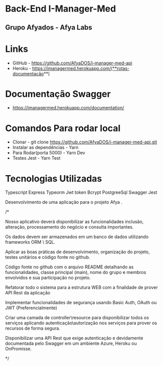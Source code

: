 # Back-End I-Manager-Med

## Grupo Afyados - Afya Labs

# Links

- GitHub - https://github.com/AfyaDOS/i-manager-med-api
- Heroku - https://imanagermed.herokuapp.com/(**rotas-documentação**)

# Documentação Swagger

- https://imanagermed.herokuapp.com/documentation/

# Comandos Para rodar local

- Clonar - git clone https://github.com/AfyaDOS/i-manager-med-api.git
- Instalar as dependências - Yarn
- Para Rodar(porta 5000) - Yarn Dev
- Testes Jest - Yarn Test

# Tecnologias Utilizadas

Typescript
Express
Typeorm
Jwt token
Bcrypt
PostgreeSql
Swagger
Jest

Desenvolvimento de uma aplicação para o projeto Afya </labs>.

/\*

Nosso aplicativo deverá disponibilizar as funcionalidades inclusão, alteração, processamento do negócio e consulta importantes.

Os dados devem ser armazenados em um banco de dados utilizando frameworks ORM \ SQL.

Aplicar as boas práticas de desenvolvimento, organização do projeto, testes unitários e código fonte no github.

Código fonte no github com o arquivo README detalhando as funcionalidades, classe principal (main), nome do grupo e membros envolvidos e sua participação no projeto.

Refatorar todo o sistema para a estrutura WEB com a finalidade de prover API Rest da aplicação

Implementar funcionalidades de segurança usando Basic Auth, OAuth ou JWT (Preferencialmente)

Criar uma camada de controller\resource para disponibilizar todos os serviços aplicando autenticação\autorização nos serviços para prover os recursos de forma segura.

Disponibilizar uma API Rest que exige autenticação e devidamente documentada pelo Swagger em um ambiente Azure, Heroku ou OnPromisse.

\*/
